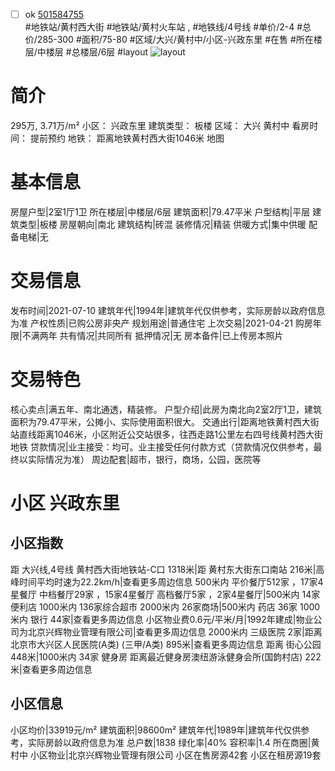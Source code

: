 - [ ] ok [501584755](https://bj.5i5j.com/ershoufang/501584755.html)  
 #地铁站/黄村西大街 #地铁站/黄村火车站 ,  #地铁线/4号线
#单价/2-4 #总价/285-300 #面积/75-80   #区域/大兴/黄村中/小区-兴政东里 #在售 #所在楼层/中楼层 #总楼层/6层 #layout 
![layout](http://image2a.5i5j.com/bdir/layout/2602208eb42945c4a5e31e17b1bbd1cc.jpg_P5.jpg) 
# 简介 
 295万,  3.71万/m² 
小区： 兴政东里
建筑类型： 板楼
区域： 大兴 黄村中
看房时间： 提前预约
地铁： 距离地铁黄村西大街1046米 地图
# 基本信息 
 房屋户型|2室1厅1卫
所在楼层|中楼层/6层
建筑面积|79.47平米
户型结构|平层
建筑类型|板楼
房屋朝向|南北
建筑结构|砖混
装修情况|精装
供暖方式|集中供暖
配备电梯|无
# 交易信息 
 发布时间|2021-07-10
建筑年代|1994年|建筑年代仅供参考，实际房龄以政府信息为准
产权性质|已购公房非央产
规划用途|普通住宅
上次交易|2021-04-21
购房年限|不满两年
共有情况|共同所有
抵押情况|无
房本备件|已上传房本照片
# 交易特色 
 核心卖点|满五年、南北通透，精装修。
户型介绍|此房为南北向2室2厅1卫，建筑面积为79.47平米，公摊小、实际使用面积很大。
交通出行|距离地铁黄村西大街站直线距离1046米，小区附近公交站很多，往西走路1公里左右四号线黄村西大街地铁
贷款情况|业主接受：均可。业主接受任何付款方式（贷款情况仅供参考，最终以实际情况为准）
周边配套|超市，银行，商场，公园，医院等
# 小区 兴政东里
## 小区指数 
 距 大兴线,4号线 黄村西大街地铁站-C口 1318米|距 黄村东大街东口南站 216米|高峰时间平均时速为22.2km/h|查看更多周边信息
500米内 平价餐厅512家 ，17家4星餐厅
中档餐厅29家 ，15家4星餐厅
高档餐厅5家 ，2家4星餐厅|500米内 14家便利店
1000米内 136家综合超市
2000米内 26家商场|500米内 药店 36家
1000米内 银行 44家|查看更多周边信息
小区物业费0.6元/平米/月|1992年建成|物业公司为北京兴辉物业管理有限公司|查看更多周边信息
2000米内 三级医院 2家|距离 北京市大兴区人民医院(A类) (三甲/A类) 895米|查看更多周边信息
距离 街心公园 448米|1000米内 34家 健身房
距离最近健身房澳纽游泳健身会所(国韵村店) 222米|查看更多周边信息
## 小区信息 
 小区均价|33919元/m²
建筑面积|98600m²
建筑年代|1989年|建筑年代仅供参考，实际房龄以政府信息为准
总户数|1838
绿化率|40%
容积率|1.4
所在商圈|黄村中
小区物业|北京兴辉物业管理有限公司
小区在售房源42套
小区在租房源19套
